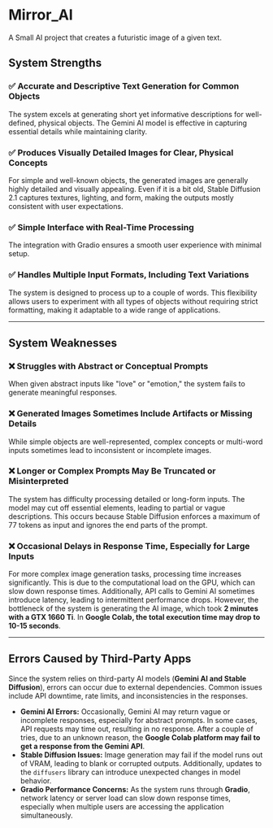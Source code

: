 # Mirror_AI
A Small AI project that creates a futuristic image of a given text.

## System Strengths

### ✅ Accurate and Descriptive Text Generation for Common Objects
The system excels at generating short yet informative descriptions for well-defined, physical objects. The Gemini AI model is effective in capturing essential details while maintaining clarity.

### ✅ Produces Visually Detailed Images for Clear, Physical Concepts
For simple and well-known objects, the generated images are generally highly detailed and visually appealing. Even if it is a bit old, Stable Diffusion 2.1 captures textures, lighting, and form, making the outputs mostly consistent with user expectations.

### ✅ Simple Interface with Real-Time Processing
The integration with Gradio ensures a smooth user experience with minimal setup.

### ✅ Handles Multiple Input Formats, Including Text Variations
The system is designed to process up to a couple of words. This flexibility allows users to experiment with all types of objects without requiring strict formatting, making it adaptable to a wide range of applications.

---

## System Weaknesses

### ❌ Struggles with Abstract or Conceptual Prompts
When given abstract inputs like "love" or "emotion," the system fails to generate meaningful responses.

### ❌ Generated Images Sometimes Include Artifacts or Missing Details
While simple objects are well-represented, complex concepts or multi-word inputs sometimes lead to inconsistent or incomplete images.

### ❌ Longer or Complex Prompts May Be Truncated or Misinterpreted
The system has difficulty processing detailed or long-form inputs. The model may cut off essential elements, leading to partial or vague descriptions. This occurs because Stable Diffusion enforces a maximum of 77 tokens as input and ignores the end parts of the prompt.

### ❌ Occasional Delays in Response Time, Especially for Large Inputs
For more complex image generation tasks, processing time increases significantly. This is due to the computational load on the GPU, which can slow down response times. Additionally, API calls to Gemini AI sometimes introduce latency, leading to intermittent performance drops. However, the bottleneck of the system is generating the AI image, which took **2 minutes with a GTX 1660 Ti**. In **Google Colab, the total execution time may drop to 10-15 seconds**.

---

## Errors Caused by Third-Party Apps
Since the system relies on third-party AI models (**Gemini AI and Stable Diffusion**), errors can occur due to external dependencies. Common issues include API downtime, rate limits, and inconsistencies in the responses.

- **Gemini AI Errors:** Occasionally, Gemini AI may return vague or incomplete responses, especially for abstract prompts. In some cases, API requests may time out, resulting in no response. After a couple of tries, due to an unknown reason, the **Google Colab platform may fail to get a response from the Gemini API**.
- **Stable Diffusion Issues:** Image generation may fail if the model runs out of VRAM, leading to blank or corrupted outputs. Additionally, updates to the `diffusers` library can introduce unexpected changes in model behavior.
- **Gradio Performance Concerns:** As the system runs through **Gradio**, network latency or server load can slow down response times, especially when multiple users are accessing the application simultaneously.

